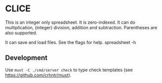 # CLICE

This is an integer only spreadsheet. It is zero-indexed. It can do multiplication, (integer) division, addition and subtraction. Parentheses are also supported.

It can save and load files. See the flags for help. spreadsheet -h


## Development

Use `muxt -C ./cmd/server check` to type check templates (see https://github.com/crhntr/muxt).